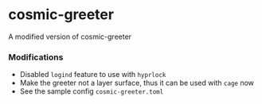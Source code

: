 # cosmic-greeter
A modified version of cosmic-greeter

### Modifications
* Disabled `logind` feature to use with `hyprlock`
* Make the greeter not a layer surface, thus it can be used with `cage` now
* See the sample config `cosmic-greeter.toml`